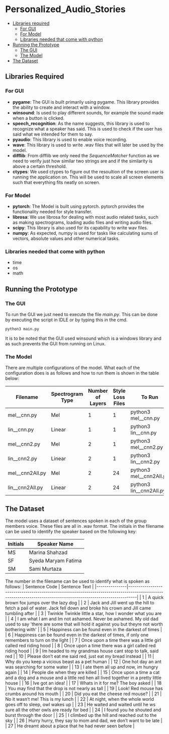 # Personalized_Audio_Stories

* [Libraries required](##Libraries-Required)
    * [For GUI](#For-GUI)
    * [For Model ](#For-Model)
    * [Libraries needed that come with python](###Libraries-needed-that-come-with-python)
* [Running the Prototype](#Running-the-Prototype)
    * [The GUI](#The-GUI)
    * [The Model](#The-Model) 
* [The Dataset](#The-Dataset)

## Libraries Required

### For GUI
- **pygame**: The GUI is built primarily using pygame. This library provides the ability to create and interact with a window. 
- **winsound**: Is used to play different sounds, for example the sound made when a button is clicked. 
- **speech_recognition**: As the name suggests, this library is used to recognize what a speaker has said. This is used to check if the user has said what we intended for them to say.
- **pyaudio**: This library is used to enable voice recording. 
- **wave**: This library is used to write .wav files that will later be used by the model. 
- **difflib**: From difflib we only need the *SequenceMatcher* function as we need to verify just how similar two strings are and if the similarity is above a certain threshold. 
- **ctypes**: We used ctypes to figure out the resoultion of the screen user is running the application on. This will be used to scale all screen elements such that everything fits neatly on screen. 

### For Model 

- **pytorch**: The Model is built using pytorch. pytorch provides the functionality needed for style transfer. 
- **librosa**: We use librosa for dealing with most audio related tasks, such as making spectrograms, loading audio files and writing audio files.
- **scipy**: This library is also used for its capability to write wav files. 
- **numpy**: As expected, numpy is used for tasks like calculating sums of vectors, absolute values and other numerical tasks. 

### Libraries needed that come with python

- time
- os
- math 

## Running the Prototype

### The GUI

To run the GUI we just need to execute the file *main.py*. This can be done by executing the script in IDLE or by typing this in the cmd.
  
    python3 main.py

It is to be noted that the GUI used winsound which is a windows library and as such prevents the GUI from running on Linux. 

### The Model

There are multiple configurations of the model. What each of the configuration does is as follows and how to run them is shown in the table below:

| Filename        | Spectrogram Type | Number of Layers | Style Loss Files | To Run                  |
|-----------------|------------------|------------------|------------------|-------------------------|
| mel__cnn.py     | Mel              | 1                | 1                | python3 mel__cnn.py     |
| lin__cnn.py     | Linear           | 1                | 1                | python3 lin__cnn.py     |
| mel__cnn2.py    | Mel              | 2                | 1                | python3 mel__cnn2.py    |
| lin__cnn2.py    | Linear           | 2                | 1                | python3 lin__cnn2.py    |
| mel__cnn2All.py | Mel              | 2                | 24               | python3 mel__cnn2All.py |
| lin__cnn2All.py | Linear           | 2                | 24               | python3 lin__cnn2All.py | 

## The Dataset
The model uses a dataset of sentences spoken in each of the group members voice. These files are all in .wav format. The initials in the filename can be used to identify the speaker based on the following key: 

| Initials | Speaker Name        |
|----------|---------------------|
| MS       | Marina Shahzad      |
| SF       | Syeda Maryam Fatima |
| SM       | Sami Murtaza        |

The number in the filename can be used to identify what is spoken as follows:
| Sentence Code | Sentence Text                                                                                                                                                  |
|---------------|----------------------------------------------------------------------------------------------------------------------------------------------------------------|
| 1             | A quick brown fox jumps over the lazy dog                                                                                                                      |
| 2             | Jack and Jill went up the hill to fetch a pail of water. Jack fell down and broke his crown and Jill came tumbling after                                       |
| 3             | Twinkle Twinkle little a star, how I wonder what you are                                                                                                       |
| 4             | I am what I am and Im not ashamed. Never be ashamed. My old dad used to say 'there are some that will hold it against you but theyre not worth bothering with' |
| 5             | Happiness can be found even in the darkest of times                                                                                                            |
| 6             | Happiness can be found even in the darkest of times, if only one remembers to turn on the light                                                                |
| 7             | Once upon a time there was a little girl called red riding hood                                                                                                |
| 8             | Once upon a time there was a girl called red riding hood                                                                                                       |
| 9             | Im headed to my grandmas house cant stop to talk, said red                                                                                                     |
| 10            | Please don’t eat me said red, just eat my bread instead                                                                                                        |
| 11            | Why do you keep a vicious beast as a pet human                                                                                                                 |
| 12            | One hot day an ant was searching for some water                                                                                                                |
| 13            | I ate them all up and now, im hungry again                                                                                                                     |
| 14            | People die when they are killed                                                                                                                                |
| 15            | Once upon a time a cat and a dog and a mouse and a little red hen all lived together in a pretty little house                                                  |
| 16            | Ive got an idea!                                                                                                                                               |
| 17            | Whats in it for me? The boy asked                                                                                                                              |
| 18            | You may find that the drop is not nearly as tall                                                                                                               |
| 19            | Look! Red mouse has crumbs around his mouth                                                                                                                    |
| 20            | Did you eat the cheese red mouse?                                                                                                                              |
| 21            | No it wasn’t me! This is my lunch                                                                                                                              |
| 22            | At night, when the whole world goes off to sleep, owl wakes up                                                                                                 |
| 23            | He waited and waited until he ws sure all the other owls are ready for bed                                                                                     |
| 24            | I found you he shouted and burst through the door                                                                                                              |
| 25            | I climbed up the hill and reached out to the sky                                                                                                               |
| 26            | Hurry hurry, they say to mom and dad, we don’t want to be late                                                                                                 |
| 27            | He dreamt about a place that he had never seen before                                                                                                          |
